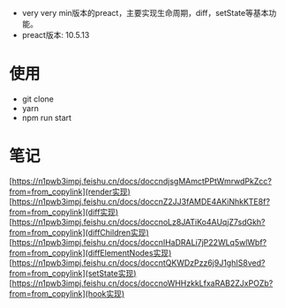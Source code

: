 - very very min版本的preact，主要实现生命周期，diff，setState等基本功能。
- preact版本: 10.5.13

# 使用
- git clone
- yarn
- npm run start

# 笔记
[https://n1pwb3impj.feishu.cn/docs/doccndjsgMAmctPPtWmrwdPkZcc?from=from_copylink](render实现)
[https://n1pwb3impj.feishu.cn/docs/doccnZ2JJ3fAMDE4AKiNhkKTE8f?from=from_copylink](diff实现)
[https://n1pwb3impj.feishu.cn/docs/doccnoLz8JATiKo4AUqjZ7sdGkh?from=from_copylink](diffChildren实现)
[https://n1pwb3impj.feishu.cn/docs/doccnIHaDRALi7jP22WLq5wlWbf?from=from_copylink](diffElementNodes实现)
[https://n1pwb3impj.feishu.cn/docs/doccntQKWDzPzz6j9J1ghIS8ved?from=from_copylink](setState实现)
[https://n1pwb3impj.feishu.cn/docs/doccnoWHHzkkLfxaRAB2ZJxPOZb?from=from_copylink](hook实现)